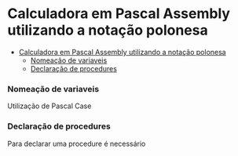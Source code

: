 # Calculadora em Pascal Assembly utilizando a notação polonesa

- [Calculadora em Pascal Assembly utilizando a notação polonesa](#calculadora-em-pascal-assembly-utilizando-a-notação-polonesa)
    - [Nomeação de variaveis](#nomeação-de-variaveis)
    - [Declaração de procedures](#declaração-de-procedures)

### Nomeação de variaveis

Utilização de Pascal Case

### Declaração de procedures

Para declarar uma procedure é necessário

